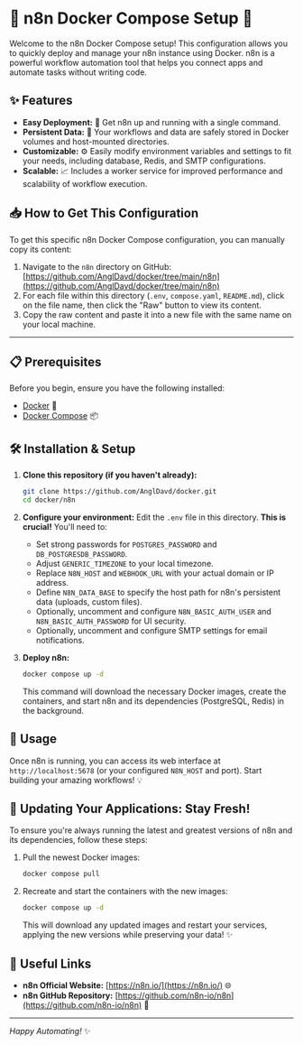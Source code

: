 # 🚀 n8n Docker Compose Setup 🚀

Welcome to the n8n Docker Compose setup! This configuration allows you to quickly deploy and manage your n8n instance using Docker. n8n is a powerful workflow automation tool that helps you connect apps and automate tasks without writing code.

## ✨ Features

*   **Easy Deployment:** 🐳 Get n8n up and running with a single command.
*   **Persistent Data:** 💾 Your workflows and data are safely stored in Docker volumes and host-mounted directories.
*   **Customizable:** ⚙️ Easily modify environment variables and settings to fit your needs, including database, Redis, and SMTP configurations.
*   **Scalable:** 📈 Includes a worker service for improved performance and scalability of workflow execution.

## 📥 How to Get This Configuration

To get this specific n8n Docker Compose configuration, you can manually copy its content:

1.  Navigate to the `n8n` directory on GitHub: [https://github.com/AnglDavd/docker/tree/main/n8n](https://github.com/AnglDavd/docker/tree/main/n8n)
2.  For each file within this directory (`.env`, `compose.yaml`, `README.md`), click on the file name, then click the "Raw" button to view its content.
3.  Copy the raw content and paste it into a new file with the same name on your local machine.

---


## 📋 Prerequisites

Before you begin, ensure you have the following installed:

*   [Docker](https://www.docker.com/get-started) 🐳
*   [Docker Compose](https://docs.docker.com/compose/install/) 📦

## 🛠️ Installation & Setup

1.  **Clone this repository (if you haven't already):**
    ```bash
    git clone https://github.com/AnglDavd/docker.git
    cd docker/n8n
    ```
2.  **Configure your environment:**
    Edit the `.env` file in this directory. **This is crucial!** You'll need to:
    *   Set strong passwords for `POSTGRES_PASSWORD` and `DB_POSTGRESDB_PASSWORD`.
    *   Adjust `GENERIC_TIMEZONE` to your local timezone.
    *   Replace `N8N_HOST` and `WEBHOOK_URL` with your actual domain or IP address.
    *   Define `N8N_DATA_BASE` to specify the host path for n8n's persistent data (uploads, custom files).
    *   Optionally, uncomment and configure `N8N_BASIC_AUTH_USER` and `N8N_BASIC_AUTH_PASSWORD` for UI security.
    *   Optionally, uncomment and configure SMTP settings for email notifications.

3.  **Deploy n8n:**
    ```bash
    docker compose up -d
    ```
    This command will download the necessary Docker images, create the containers, and start n8n and its dependencies (PostgreSQL, Redis) in the background.

## 🚀 Usage

Once n8n is running, you can access its web interface at `http://localhost:5678` (or your configured `N8N_HOST` and port). Start building your amazing workflows! 💡

## 🔄 Updating Your Applications: Stay Fresh!

To ensure you're always running the latest and greatest versions of n8n and its dependencies, follow these steps:

1.  Pull the newest Docker images:
    ```bash
    docker compose pull
    ```
2.  Recreate and start the containers with the new images:
    ```bash
    docker compose up -d
    ```
    This will download any updated images and restart your services, applying the new versions while preserving your data! ✨

## 🔗 Useful Links

*   **n8n Official Website:** [https://n8n.io/](https://n8n.io/) 🌐
*   **n8n GitHub Repository:** [https://github.com/n8n-io/n8n](https://github.com/n8n-io/n8n) 🐙

---
_Happy Automating!_ ✨
